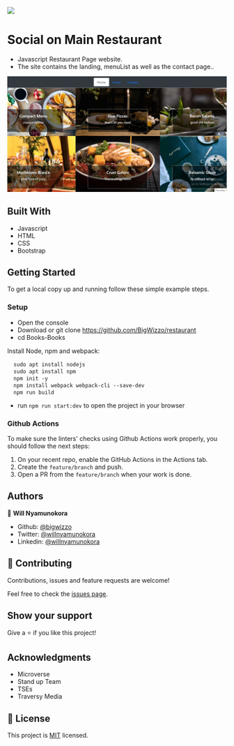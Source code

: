 ![](https://img.shields.io/badge/Microverse-blueviolet)

# Social on Main Restaurant

- Javascript Restaurant Page website.
- The site contains the landing, menuList as well as the contact page..

![screenshot](screenshot.jpg)

## Built With

- Javascript
- HTML
- CSS
- Bootstrap

## Getting Started

To get a local copy up and running follow these simple example steps.

### Setup

- Open the console
- Download or git clone https://github.com/BigWizzo/restaurant
- cd Books-Books

Install Node, npm and webpack:

```
  sudo apt install nodejs
  sudo apt install npm
  npm init -y
  npm install webpack webpack-cli --save-dev
  npm run build
```

- run `npm run start:dev` to open the project in your browser

### Github Actions

To make sure the linters' checks using Github Actions work properly, you should follow the next steps:

1. On your recent repo, enable the GitHub Actions in the Actions tab.
2. Create the `feature/branch` and push.
3. Open a PR from the `feature/branch` when your work is done.

## Authors

👤 **Will Nyamunokora**

- Github: [@bigwizzo](https://github.com/bigwizzo)
- Twitter: [@willnyamunokora](https://twitter.com/willnyamunokora)
- Linkedin: [@willnyamunokora](https://linkedin.com/in/willnyamunokora)

## 🤝 Contributing

Contributions, issues and feature requests are welcome!

Feel free to check the [issues page](https://github.com/BigWizzo/restaurant/issues).

## Show your support

Give a ⭐️ if you like this project!

## Acknowledgments

- Microverse
- Stand up Team
- TSEs
- Traversy Media

## 📝 License

This project is [MIT](https://opensource.org/licenses/MIT) licensed.

